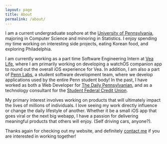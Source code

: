 ```yaml
---
layout: page
title: About
permalink: /about/
---
```


I am a current undergraduate sophore at the [University of Pennsylvania](http://www.upenn.edu/), majoring in Computer Science and minoring in Statistics. I enjoy spending my time working on interesting side projects, eating Korean food, and exploring Philadelphia. 

I am currently working as a part time Software Engineering Intern at [Vea Life](http://www.vealife.com/), where I am primarily working on developing a watchOS companion app to round out the overall iOS experience for Vea. In addition, I am also a part of [Penn Labs](http://pennlabs.org/), a student software development team, where we develop applications used by the entire Penn student body! In the past, I have worked as both a Web Developer for [The Daily Pennsylvanian](http://www.thedp.com/), and as a technology consultant for the [Student Federal Credit Union](https://www.upennsfcu.org/). 

My primary interest involves working on products that will ultimately impact the lives of millions of individuals. I love seeing my work directly influence or change the daily lifestyle of another. Whether it be a small iOS app that goes viral or the next big webapp, I have a passion for delivering meaningful products that others will enjoy. (Self driving cars, anyone?).

Thanks again for checking out my website, and definitely [contact me](mailto:gaoj@seas.upenn.edu) if you are interested in working together!

